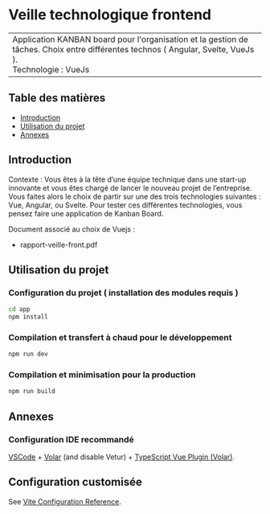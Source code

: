 # Veille technologique frontend

<table>
<tr>
<td>
  Application KANBAN board pour l'organisation et la gestion de tâches. Choix entre différentes technos ( Angular, Svelte, VueJs ).
  <br />
  Technologie : VueJs 
</td>
</tr>
</table>

## Table des matières

- [Introduction](#introduction)
- [Utilisation du projet](#cahierdescharges)
- [Annexes](#Annexes)

## Introduction

Contexte : 
Vous êtes à la tête d’une équipe technique dans une start-up innovante et vous êtes
chargé de lancer le nouveau projet de l’entreprise.
Vous faites alors le choix de partir sur une des trois technologies suivantes : Vue,
Angular, ou Svelte. Pour tester ces différentes technologies, vous pensez faire une
application de Kanban Board. 

Document associé au choix de Vuejs : 
- rapport-veille-front.pdf

## Utilisation du projet

### Configuration du projet ( installation des modules requis )

```sh
cd app
npm install
```

### Compilation et transfert à chaud pour le développement

```sh
npm run dev
```

### Compilation et minimisation pour la production

```sh
npm run build
```

## Annexes

### Configuration IDE recommandé

[VSCode](https://code.visualstudio.com/) + [Volar](https://marketplace.visualstudio.com/items?itemName=Vue.volar) (and disable Vetur) + [TypeScript Vue Plugin (Volar)](https://marketplace.visualstudio.com/items?itemName=Vue.vscode-typescript-vue-plugin).

## Configuration customisée

See [Vite Configuration Reference](https://vitejs.dev/config/).

